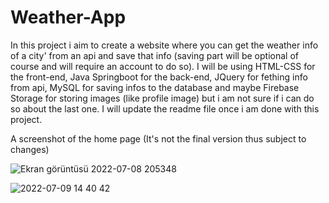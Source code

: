 # Weather-App

In this project i aim to create a website where you can get the weather info of a city' from an api and save that info (saving part will be optional of course and will require an account to do so).
I will be using HTML-CSS for the front-end, Java Springboot for the back-end, JQuery for fething info from api, MySQL for saving infos to the database and maybe Firebase Storage for storing images (like profile image) but i am not sure if i can do so about the last one.
I will update the readme file once i am done with this project.

A screenshot of the home page (It's not the final version thus subject to changes)

![Ekran görüntüsü 2022-07-08 205348](https://user-images.githubusercontent.com/83312431/178044953-9a21dc2a-4ba8-433c-9b4a-ce63fe693667.png)

![2022-07-09 14 40 42](https://user-images.githubusercontent.com/83312431/178104206-0be9b641-27d4-40f8-b178-311c98d43907.png)
